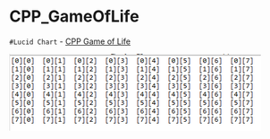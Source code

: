 # CPP_GameOfLife

`#Lucid Chart` - <a href="https://lucid.app/lucidchart/99aec52f-19a8-41a2-9398-1c6e92c4c090/edit?beaconFlowId=F92CA501A1A26C7B&page=0_0#" title="8*8" alt="game_of_life" target="_blank" >CPP Game of Life</a>


<img src = "https://github.com/err03/CPP_GameOfLife/blob/test-file/array_8_8.PNG" alt="8*8" title="8*8">
